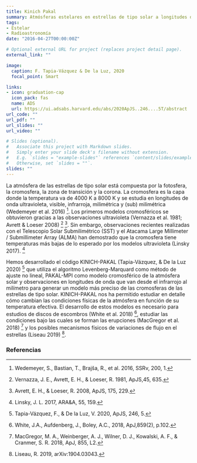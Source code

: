 ```yaml
---
title: Kinich Pakal
summary: Atmósferas estelares en estrellas de tipo solar a longitudes de onda milimétricas y submilimétricas.
tags:
- Estelar
- Radioastronomía
date: "2016-04-27T00:00:00Z"

# Optional external URL for project (replaces project detail page).
external_link: ""

image:
  caption: F. Tapia-Vázquez & De la Luz, 2020
  focal_point: Smart

links:
- icon: graduation-cap
  icon_pack: fas
  name: ADS
  url: https://ui.adsabs.harvard.edu/abs/2020ApJS..246....5T/abstract
url_code: ""
url_pdf: ""
url_slides: ""
url_video: ""

# Slides (optional).
#   Associate this project with Markdown slides.
#   Simply enter your slide deck's filename without extension.
#   E.g. `slides = "example-slides"` references `content/slides/example-slides.md`.
#   Otherwise, set `slides = ""`.
slides: ""
---
```


La atmósfera de las estrellas de tipo solar está compuesta por la fotosfera, la cromosfera, la zona de transición y la corona. La cromosfera es la capa donde la temperatura va de 4000 K a 8000 K y se estudia en longitudes de onda ultravioleta, visible, infrarroja, milimétrica y (sub) milimétrica (Wedemeyer et al. 2016) [^7].
Los primeros modelos cromosféricos se obtuvieron gracias a las observaciones ultravioleta (Vernazza et al. 1981; Avrett & Loeser 2008) [^6] [^1]. Sin embargo, observaciones recientes realizadas con el Telescopio Solar Submilimétrico (SST) y el Atacama Large Millimeter / Submillimeter Array (ALMA) han demostrado que la cromosfera tiene temperaturas más bajas de lo esperado por los modelos ultravioleta (Linsky 2017). [^2]

Hemos desarrollado el código KINICH-PAKAL (Tapia-Vázquez, & De la Luz 2020) [^5] que utiliza el algoritmo Levenberg-Marquard como método de ajuste no lineal, PAKAL-MPI como modelo cromosférico de la atmósfera solar y observaciones en longitudes de onda que van desde el infrarrojo al milímetro para generar un modelo más preciso de las cromosferas de las estrellas de tipo solar.
KINICH-PAKAL nos ha permitido estudiar en detalle cómo cambian las condiciones físicas de la atmósfera en función de su temperatura efectiva.
El desarrollo de estos modelos es necesario para estudios de discos de escombros (White et al. 2018) [^8], estudiar las condiciones bajo las cuales se forman las erupciones (MacGregor et al. 2018) [^4] y los posibles mecanismos físicos de variaciones de flujo en el estrellas (Liseau 2019) [^3].

### Referencias

[^1]: Avrett, E. H., & Loeser, R. 2008, ApJS, 175, 229.
[^2]: Linsky, J. L. 2017, ARA&A, 55, 159.
[^3]: Liseau, R. 2019, arXiv:1904.03043.
[^4]: MacGregor, M. A., Weinberger, A. J., Wilner, D. J., Kowalski, A. F., & Cranmer, S. R. 2018, ApJ, 855, L2.
[^5]: Tapia-Vázquez, F., & De la Luz, V. 2020, ApJS, 246, 5.
[^6]: Vernazza, J. E., Avrett, E. H., & Loeser, R. 1981, ApJS,45, 635.
[^7]: Wedemeyer, S., Bastian, T., Brajša, R., et al. 2016, SSRv, 200, 1.
[^8]: White, J.A., Aufdenberg, J., Boley, A.C., 2018, ApJ,859(2), p.102.
